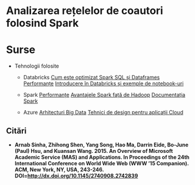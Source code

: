 # Analizarea rețelelor de coautori folosind Spark

# Surse
- Tehnologii folosite  
    - Databricks
[Cum este optimizat Spark SQL și Dataframes](https://databricks.com/blog/2015/04/13/deep-dive-into-spark-sqls-catalyst-optimizer.html)
[Performanțe](https://people.csail.mit.edu/matei/papers/2015/vldb_spark.pdf)
[Introducere în Databricks și exemple de notebook-uri](https://docs.azuredatabricks.net/_static/notebooks/azure/gentle-introduction-to-apache-spark-azure.html)
    - Spark 
[Performanțe](https://opensource.com/business/15/1/apache-spark-new-world-record)
[Avantajele Spark față de Hadoop](https://www.quora.com/What-are-resilient-distributed-datasets-RDDs-How-do-they-help-Spark-with-its-awesome-speed)
[Documentația Spark](https://spark.apache.org/docs/latest/index.html)

    - Azure
[Arhitecturi Big Data](https://docs.microsoft.com/en-us/azure/architecture/guide/architecture-styles/big-data)
[Tehnici de design pentru aplicații Cloud](https://docs.microsoft.com/en-us/azure/architecture/guide/)

## Citări
- **Arnab Sinha, Zhihong Shen, Yang Song, Hao Ma, Darrin Eide, Bo-June (Paul) Hsu, and Kuansan Wang. 2015. An Overview of Microsoft Academic Service (MAS) and Applications. In Proceedings of the 24th International Conference on World Wide Web (WWW ’15 Companion). ACM, New York, NY, USA, 243-246. DOI=http://dx.doi.org/10.1145/2740908.2742839**

